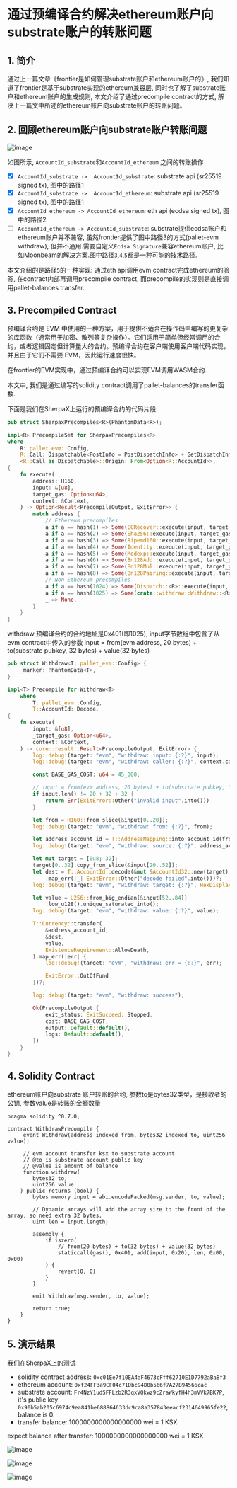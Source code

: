 # 通过预编译合约解决ethereum账户向substrate账户的转账问题

## 1. 简介
通过上一篇文章《frontier是如何管理substrate账户和ethereum账户的》, 我们知道了frontier是基于substrate实现的ethereum兼容层, 同时也了解了substrate账户和ethereum账户的生成规则,  本文介绍了通过precompile contract的方式, 解决上一篇文中所述的ethereum账户向substrate账户的转账问题。

## 2. 回顾ethereum账户向substrate账户转账问题

![image](https://user-images.githubusercontent.com/8869892/131976203-2b713234-6aea-4a55-b888-14d68e8f5727.png)

如图所示, `AccountId_substrate`和`AccountId_ethereum` 之间的转账操作
- [x] `AccountId_substrate ->  AccountId_substrate`:  substrate api (sr25519 signed tx), 图中的路径1
- [x] `AccountId_substrate ->  AccountId_ethereum`:  substrate api (sr25519 signed tx), 图中的路径1
- [x] `AccountId_ethereum -> AccountId_ethereum`:  eth api (ecdsa signed tx), 图中的路径2
- [ ] `AccountId_ethereum -> AccountId_substrate`: substrate提供ecdsa账户和ethereum账户并不兼容, 虽然frontier提供了图中路径3的方式(pallet-evm withdraw), 但并不通用.需要自定义`Ecdsa Signature`兼容ethereum账户, 比如Moonbeam的解决方案.图中路径`3`,`4`,`5`都是一种可能的技术路径.

本文介绍的是路径`5`的一种实现: 通过eth api调用evm contract完成ethereum的验签, 在contract内部再调用precompile contract, 而precompile的实现则是直接调用pallet-balances transfer.

## 3. Precompiled Contract

预编译合约是 EVM 中使用的一种方案，用于提供不适合在操作码中编写的更复杂的库函数（通常用于加密、散列等复杂操作）。它们适用于简单但经常调用的合约，或者逻辑固定但计算量大的合约。预编译合约在客户端使用客户端代码实现，并且由于它们不需要 EVM，因此运行速度很快。

在frontier的EVM实现中，通过预编译合约可以实现EVM调用WASM合约.

本文中, 我们是通过编写的solidity contract调用了pallet-balances的transfer函数.

下面是我们在SherpaX上运行的预编译合约的代码片段:

```rust
pub struct SherpaxPrecompiles<R>(PhantomData<R>);

impl<R> PrecompileSet for SherpaxPrecompiles<R>
where
    R: pallet_evm::Config,
    R::Call: Dispatchable<PostInfo = PostDispatchInfo> + GetDispatchInfo + Decode,
    <R::Call as Dispatchable>::Origin: From<Option<R::AccountId>>,
{
    fn execute(
        address: H160,
        input: &[u8],
        target_gas: Option<u64>,
        context: &Context,
    ) -> Option<Result<PrecompileOutput, ExitError>> {
        match address {
            // Ethereum precompiles
            a if a == hash(1) => Some(ECRecover::execute(input, target_gas, context)),
            a if a == hash(2) => Some(Sha256::execute(input, target_gas, context)),
            a if a == hash(3) => Some(Ripemd160::execute(input, target_gas, context)),
            a if a == hash(4) => Some(Identity::execute(input, target_gas, context)),
            a if a == hash(5) => Some(Modexp::execute(input, target_gas, context)),
            a if a == hash(6) => Some(Bn128Add::execute(input, target_gas, context)),
            a if a == hash(7) => Some(Bn128Mul::execute(input, target_gas, context)),
            a if a == hash(8) => Some(Bn128Pairing::execute(input, target_gas, context)),
            // Non Ethereum precompiles
            a if a == hash(1024) => Some(Dispatch::<R>::execute(input, target_gas, context)),
            a if a == hash(1025) => Some(crate::withdraw::Withdraw::<R>::execute(input, target_gas, context)),
            _ => None,
        }
    }
}
```

withdraw 预编译合约的合约地址是0x401(即1025),  input字节数组中包含了从evm contract中传入的参数
input = from(evm address, 20 bytes) + to(substrate pubkey, 32 bytes) + value(32 bytes)

```rust
pub struct Withdraw<T: pallet_evm::Config> {
    _marker: PhantomData<T>,
}

impl<T> Precompile for Withdraw<T>
    where
        T: pallet_evm::Config,
        T::AccountId: Decode,
{
    fn execute(
        input: &[u8],
        _target_gas: Option<u64>,
        context: &Context,
    ) -> core::result::Result<PrecompileOutput, ExitError> {
        log::debug!(target: "evm", "withdraw: input: {:?}", input);
        log::debug!(target: "evm", "withdraw: caller: {:?}", context.caller);

        const BASE_GAS_COST: u64 = 45_000;

        // input = from(evm address, 20 bytes) + to(substrate pubkey, 32 bytes) + value(32 bytes)
        if input.len() != 20 + 32 + 32 {
            return Err(ExitError::Other("invalid input".into()))
        }

        let from = H160::from_slice(&input[0..20]);
        log::debug!(target: "evm", "withdraw: from: {:?}", from);

        let address_account_id = T::AddressMapping::into_account_id(from);
        log::debug!(target: "evm", "withdraw: source: {:?}", address_account_id);

        let mut target = [0u8; 32];
        target[0..32].copy_from_slice(&input[20..52]);
        let dest = T::AccountId::decode(&mut &AccountId32::new(target).encode()[..])
            .map_err(|_| ExitError::Other("decode failed".into()))?;
        log::debug!(target: "evm", "withdraw: target: {:?}", HexDisplay::from(&target));

        let value = U256::from_big_endian(&input[52..84])
            .low_u128().unique_saturated_into();
        log::debug!(target: "evm", "withdraw: value: {:?}", value);

        T::Currency::transfer(
            &address_account_id,
            &dest,
            value,
            ExistenceRequirement::AllowDeath,
        ).map_err(|err| {
            log::debug!(target: "evm", "withdraw: err = {:?}", err);

            ExitError::OutOfFund
        })?;

        log::debug!(target: "evm", "withdraw: success");

        Ok(PrecompileOutput {
            exit_status: ExitSucceed::Stopped,
            cost: BASE_GAS_COST,
            output: Default::default(),
            logs: Default::default(),
        })
    }
}
```
## 4. Solidity Contract

ethereum账户向substrate 账户转账的合约, 
参数to是bytes32类型，是接收者的公钥, 参数value是转账的金额数量

```solidity
pragma solidity ^0.7.0;

contract WithdrawPrecompile {
     event Withdraw(address indexed from, bytes32 indexed to, uint256 value);

     // evm account transfer ksx to substrate account
     // @to is substrate account public key
     // @value is amount of balance
     function withdraw(
        bytes32 to,
        uint256 value
    ) public returns (bool) {
        bytes memory input = abi.encodePacked(msg.sender, to, value);

        // Dynamic arrays will add the array size to the front of the array, so need extra 32 bytes.
        uint len = input.length;

        assembly {
            if iszero(
                // from(20 bytes) + to(32 bytes) + value(32 bytes)
                staticcall(gas(), 0x401, add(input, 0x20), len, 0x00, 0x00)
            ) {
                revert(0, 0)
            }
        }

        emit Withdraw(msg.sender, to, value);

        return true;
    }
}
```

## 5. 演示结果

我们在SherpaX上的测试
- solidity contract address: `0xc01Ee7f10EA4aF4673cFff62710E1D7792aBa8f3`
- ethereum account: `0xf24FF3a9CF04c71Dbc94D0b566f7A27B94566cac`
- substrate account:  `Fr4NzY1udSFFLzb2R3qxVQkwz9cZraWkyfH4h3mVVk7BK7P`,  it's public key `0x90b5ab205c6974c9ea841be688864633dc9ca8a357843eeacf2314649965fe22`,  balance is 0.
- transfer balance: 1000000000000000000 wei =  1 KSX

expect balance after transfer: 1000000000000000000 wei =  1 KSX

![image](https://user-images.githubusercontent.com/8869892/131990239-49d17073-63fd-4c10-8427-8af2fae66f27.png)

![image](https://user-images.githubusercontent.com/8869892/131985687-986b73db-bb9f-41e1-adfa-72be89ac775e.png)

![image](https://user-images.githubusercontent.com/8869892/131985808-cdcfa7c3-3d7e-4b4d-bf72-b6c7adc078f8.png)

